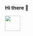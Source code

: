 ### Hi there 👋
<img align="left" height="50rem" 
     src="https://user-images.githubusercontent.com/85966302/168380884-136ecb5a-4284-4ba8-8b2d-5661d9514923.png"/>
<!--
**Brun0-marinh0/Brun0-marinh0** is a ✨ _special_ ✨ repository because its `README.md` (this file) appears on your GitHub profile.

Here are some ideas to get you started:

- 🔭 I’m currently working on ...
- 🌱 I’m currently learning ...
- 👯 I’m looking to collaborate on ...
- 🤔 I’m looking for help with ...
- 💬 Ask me about ...
- 📫 How to reach me: ...
- 😄 Pronouns: ...
- ⚡ Fun fact: ...
-->
